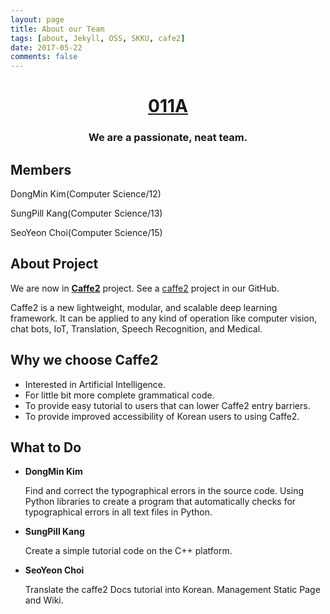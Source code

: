 ```yaml
---
layout: page
title: About our Team
tags: [about, Jekyll, OSS, SKKU, cafe2]
date: 2017-05-22
comments: false
---
```

    
# <center><a href="https://17-1-skku-oss.github.io/011A/"><b>011A</b></a><br/></center>
### <center> We are a passionate, neat team.</center>


## Members
 DongMin Kim(Computer Science/12)
 
 SungPill Kang(Computer Science/13)
 
 SeoYeon Choi(Computer Science/15)



## About Project
We are now in <a href="https://caffe2.ai/"><b>Caffe2</b></a> project. See a [caffe2](https://github.com/17-1-SKKU-OSS/caffe2) project in our GitHub.

Caffe2 is a new lightweight, modular, and scalable deep learning framework.
It can be applied to any kind of operation like computer vision, chat bots, IoT, Translation, Speech Recognition, and Medical.



## Why we choose Caffe2
- Interested in Artificial Intelligence.
- For little bit more complete grammatical code. 
- To provide easy tutorial to users that can lower Caffe2 entry barriers.
- To provide improved accessibility of Korean users to using Caffe2.



## What to Do

- **DongMin Kim**

   Find and correct the typographical errors in the source code. Using Python libraries to create a program that automatically checks for typographical errors in all text files in Python.

- **SungPill Kang**

   Create a simple tutorial code on the C++ platform.

- **SeoYeon Choi**

   Translate the caffe2 Docs tutorial into Korean. Management Static Page and Wiki.




